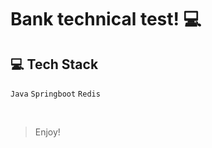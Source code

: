 # Bank technical test! 💻


## 💻 Tech Stack
`Java`
`Springboot`
`Redis`



<br>

> Enjoy! 










